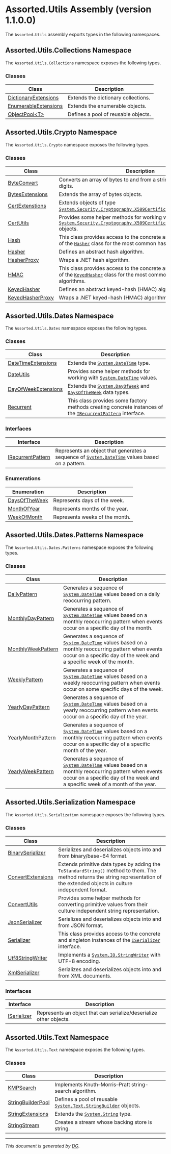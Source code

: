 ﻿# Assorted.Utils Assembly (version 1.1.0.0)

The `Assorted.Utils` assembly exports types in the following namespaces.

## Assorted.Utils.Collections Namespace

The `Assorted.Utils.Collections` namespace exposes the following types.

### Classes

Class | Description
--- | ---
[DictionaryExtensions](Assorted.Utils.Collections.DictionaryExtensions.md) | Extends the dictionary collections.
[EnumerableExtensions](Assorted.Utils.Collections.EnumerableExtensions.md) | Extends the enumerable objects.
[ObjectPool\<T>](Assorted.Utils.Collections.ObjectPool-1.md) | Defines a pool of reusable objects.

## Assorted.Utils.Crypto Namespace

The `Assorted.Utils.Crypto` namespace exposes the following types.

### Classes

Class | Description
--- | ---
[ByteConvert](Assorted.Utils.Crypto.ByteConvert.md) | Converts an array of bytes to and from a string of hexadecimal digits.
[BytesExtensions](Assorted.Utils.Crypto.BytesExtensions.md) | Extends the array of bytes objects.
[CertExtenstions](Assorted.Utils.Crypto.CertExtenstions.md) | Extends objects of type [`System.Security.Cryptography.X509Certificates.X509Certificate2`](https://docs.microsoft.com/en-us/dotnet/api/system.security.cryptography.x509certificates.x509certificate2).
[CertUtils](Assorted.Utils.Crypto.CertUtils.md) | Provides some helper methods for working with [`System.Security.Cryptography.X509Certificates.X509Certificate2`](https://docs.microsoft.com/en-us/dotnet/api/system.security.cryptography.x509certificates.x509certificate2) objects.
[Hash](Assorted.Utils.Crypto.Hash.md) | This class provides access to the concrete and singleton instances of the [`Hasher`](Assorted.Utils.Crypto.Hasher.md) class for the most common hashing algorithms.
[Hasher](Assorted.Utils.Crypto.Hasher.md) | Defines an abstract hash algorithm.
[HasherProxy](Assorted.Utils.Crypto.HasherProxy.md) | Wraps a .NET hash algorithm.
[HMAC](Assorted.Utils.Crypto.HMAC.md) | This class provides access to the concrete and singleton instances of the [`KeyedHasher`](Assorted.Utils.Crypto.KeyedHasher.md) class for the most common HMAC hashing algorithms.
[KeyedHasher](Assorted.Utils.Crypto.KeyedHasher.md) | Defines an abstract keyed-hash (HMAC) algorithm.
[KeyedHasherProxy](Assorted.Utils.Crypto.KeyedHasherProxy.md) | Wraps a .NET keyed-hash (HMAC) algorithm.

## Assorted.Utils.Dates Namespace

The `Assorted.Utils.Dates` namespace exposes the following types.

### Classes

Class | Description
--- | ---
[DateTimeExtensions](Assorted.Utils.Dates.DateTimeExtensions.md) | Extends the [`System.DateTime`](https://docs.microsoft.com/en-us/dotnet/api/system.datetime) type.
[DateUtils](Assorted.Utils.Dates.DateUtils.md) | Provides some helper methods for working with [`System.DateTime`](https://docs.microsoft.com/en-us/dotnet/api/system.datetime) values.
[DayOfWeekExtensions](Assorted.Utils.Dates.DayOfWeekExtensions.md) | Extends the [`System.DayOfWeek`](https://docs.microsoft.com/en-us/dotnet/api/system.dayofweek) and [`DaysOfTheWeek`](Assorted.Utils.Dates.DaysOfTheWeek.md) data types.
[Recurrent](Assorted.Utils.Dates.Recurrent.md) | This class provides some factory methods creating concrete instances of the [`IRecurrentPattern`](Assorted.Utils.Dates.IRecurrentPattern.md) interface.

### Interfaces

Interface | Description
--- | ---
[IRecurrentPattern](Assorted.Utils.Dates.IRecurrentPattern.md) | Represents an object that generates a sequence of [`System.DateTime`](https://docs.microsoft.com/en-us/dotnet/api/system.datetime) values based on a pattern.

### Enumerations

Enumeration | Description
--- | ---
[DaysOfTheWeek](Assorted.Utils.Dates.DaysOfTheWeek.md) | Represents days of the week.
[MonthOfYear](Assorted.Utils.Dates.MonthOfYear.md) | Represents months of the year.
[WeekOfMonth](Assorted.Utils.Dates.WeekOfMonth.md) | Represents weeks of the month.

## Assorted.Utils.Dates.Patterns Namespace

The `Assorted.Utils.Dates.Patterns` namespace exposes the following types.

### Classes

Class | Description
--- | ---
[DailyPattern](Assorted.Utils.Dates.Patterns.DailyPattern.md) | Generates a sequence of [`System.DateTime`](https://docs.microsoft.com/en-us/dotnet/api/system.datetime) values based on a daily reoccurring pattern.
[MonthlyDayPattern](Assorted.Utils.Dates.Patterns.MonthlyDayPattern.md) | Generates a sequence of [`System.DateTime`](https://docs.microsoft.com/en-us/dotnet/api/system.datetime) values based on a monthly reoccurring pattern when events occur on a specific day of the month.
[MonthlyWeekPattern](Assorted.Utils.Dates.Patterns.MonthlyWeekPattern.md) | Generates a sequence of [`System.DateTime`](https://docs.microsoft.com/en-us/dotnet/api/system.datetime) values based on a monthly reoccurring pattern when events occur on a specific day of the week and a specific week of the month.
[WeeklyPattern](Assorted.Utils.Dates.Patterns.WeeklyPattern.md) | Generates a sequence of [`System.DateTime`](https://docs.microsoft.com/en-us/dotnet/api/system.datetime) values based on a weekly reoccurring pattern when events occur on some specific days of the week.
[YearlyDayPattern](Assorted.Utils.Dates.Patterns.YearlyDayPattern.md) | Generates a sequence of [`System.DateTime`](https://docs.microsoft.com/en-us/dotnet/api/system.datetime) values based on a yearly reoccurring pattern when events occur on a specific day of the year.
[YearlyMonthPattern](Assorted.Utils.Dates.Patterns.YearlyMonthPattern.md) | Generates a sequence of [`System.DateTime`](https://docs.microsoft.com/en-us/dotnet/api/system.datetime) values based on a monthly reoccurring pattern when events occur on a specific day of a specific month of the year.
[YearlyWeekPattern](Assorted.Utils.Dates.Patterns.YearlyWeekPattern.md) | Generates a sequence of [`System.DateTime`](https://docs.microsoft.com/en-us/dotnet/api/system.datetime) values based on a monthly reoccurring pattern when events occur on a specific day of the week and a specific week of a month of the year.

## Assorted.Utils.Serialization Namespace

The `Assorted.Utils.Serialization` namespace exposes the following types.

### Classes

Class | Description
--- | ---
[BinarySerializer](Assorted.Utils.Serialization.BinarySerializer.md) | Serializes and deserializes objects into and from binary/base-64 format.
[ConvertExtensions](Assorted.Utils.Serialization.ConvertExtensions.md) | Extends primitive data types by adding the `ToStandardString()` method to them. The method returns the string representation of the extended objects in culture independent format.
[ConvertUtils](Assorted.Utils.Serialization.ConvertUtils.md) | Provides some helper methods for converting primitive values from their culture independent string representation.
[JsonSerializer](Assorted.Utils.Serialization.JsonSerializer.md) | Serializes and deserializes objects into and from JSON format.
[Serializer](Assorted.Utils.Serialization.Serializer.md) | This class provides access to the concrete and singleton instances of the [`ISerializer`](Assorted.Utils.Serialization.ISerializer.md) interface.
[Utf8StringWriter](Assorted.Utils.Serialization.Utf8StringWriter.md) | Implements a [`System.IO.StringWriter`](https://docs.microsoft.com/en-us/dotnet/api/system.io.stringwriter) with UTF-8 encoding.
[XmlSerializer](Assorted.Utils.Serialization.XmlSerializer.md) | Serializes and deserializes objects into and from XML documents.

### Interfaces

Interface | Description
--- | ---
[ISerializer](Assorted.Utils.Serialization.ISerializer.md) | Represents an object that can serialize/deserialize other objects.

## Assorted.Utils.Text Namespace

The `Assorted.Utils.Text` namespace exposes the following types.

### Classes

Class | Description
--- | ---
[KMPSearch](Assorted.Utils.Text.KMPSearch.md) | Implements Knuth–Morris–Pratt string-search algorithm.
[StringBuilderPool](Assorted.Utils.Text.StringBuilderPool.md) | Defines a pool of reusable [`System.Text.StringBuilder`](https://docs.microsoft.com/en-us/dotnet/api/system.text.stringbuilder) objects.
[StringExtensions](Assorted.Utils.Text.StringExtensions.md) | Extends the [`System.String`](https://docs.microsoft.com/en-us/dotnet/api/system.string) type.
[StringStream](Assorted.Utils.Text.StringStream.md) | Creates a stream whose backing store is string.

---

_This document is generated by [DG](https://github.com/Khojasteh/dg)._
